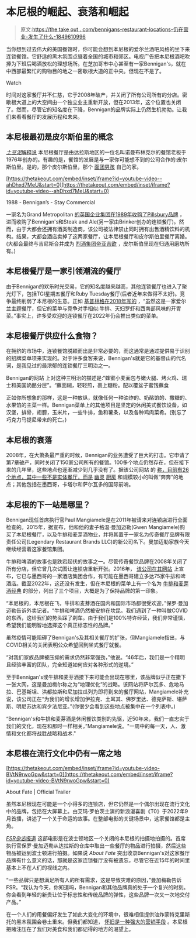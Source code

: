 # 本尼根的崛起、衰落和崛起

> 原文:[https://the take out . com/bennigans-restaurant-locations-仍在营业-发生了什么-1849610996](https://thetakeout.com/bennigans-restaurant-locations-still-open-what-happened-1849610996)

当你想到过去伟大的美国餐馆时，你可能会想到本尼根的爱尔兰酒吧风格的坐下来连锁餐馆。它舒适的黑木氛围点缀着全国的城市和郊区。电视广告把本尼根酒吧吹捧为下班后喝酒放松的理想场所。在芝加哥市中心甚至有一家Bennigan's，就在中西部最繁忙的购物目的地之一密歇根大道的正中央。但现在不是了。

Watch

时间对这家餐厅并不仁慈，它于2008年破产，并关闭了所有公司所有的分店。密歇根大道上的大空间由一个独立业主重新开放，但在2013年，这个位置也关闭了。然而，尽管它的知名度在下降，Bennigan的品牌实际上仍然生机勃勃。让我们来看看餐厅的发展历程和未来。

## 本尼根最初是皮尔斯伯里的概念

[*土豆泥*解释说](https://www.mashed.com/345787/the-untold-truth-of-bennigans/) 本尼根餐厅是由达拉斯地区的一位名叫诺曼布林克尔的餐馆老板于1976年创办的。有趣的是，餐馆的发展是与一家你可能想不到的公司合作的:皮尔斯伯里。是的，那个皮尔斯伯里，那个 [面团男孩](https://thetakeout.com/the-pillsbury-doughboy-and-other-delicious-looking-masc-1842759143) 自己的家。

 [https://thetakeout.com/embed/inset/iframe?id=youtube-video--ahDhxd7MeU&start=0](https://thetakeout.com/embed/inset/iframe?id=youtube-video--ahDhxd7MeU&start=0)

<figcaption class="sc-1ptbguh-0 hxeMec caption">1988 - Bennigan’s - Stay Commercial</figcaption> 

一家名为Grand Metropolitan [的英国企业集团在1989年收购了Pillsbury品牌](https://www.latimes.com/archives/la-xpm-1989-03-09-fi-1597-story.html) ，进而收购了Bennigan's和Steak and Ale(另一家由Brinker创办的连锁餐厅)。然而，由于大都会还拥有酒类制造商，该公司被法律禁止同时拥有出售酒精饮料的机构。结果，大都会酒店卖掉了这两家餐厅，让本尼根餐厅和皮尔斯伯里餐厅离婚。(大都会最终与吉尼斯合并成为 [烈酒集团帝亚吉欧](https://thetakeout.com/stop-boycotting-russian-things-that-aren-t-1848616930) ，皮尔斯伯里现在归通用磨坊所有。)

## 本尼根餐厅是一家引领潮流的餐厅

由于Bennigan的欢乐时光交易，它的知名度越来越高，其他连锁餐厅也进入了聚光灯下，包括TGI星期五餐厅和Ruby Tuesday餐厅(后者近年来做得不太好)。竞争最终削弱了本尼根的生意。正如 [基普林格在2018年写的](https://www.kiplinger.com/article/business/t062-c000-s001-whatever-happened-to-bennigan-s-restaurants.html) ，“虽然这是一家爱尔兰主题餐厅，但它的菜单与竞争对手相似:牛排、天妇罗虾和西南部风味的开胃菜。”事实上，许多受欢迎的连锁餐厅在2022年仍会推出类似的菜单。

## 本尼根餐厅供应什么食物？

在拥挤的市场中，连锁餐馆脱颖而出是非常必要的，而这通常是通过提供易于识别的招牌菜单项来实现的。对于许多食客来说，Bennigan's就是它的基督山的代名词，是我见过的最浓郁的连锁餐厅三明治之一。

Bennigan的网站 上对这种三明治的描述是:“蜂蜜小麦面包与嫩火腿、烤火鸡、瑞士和美国奶酪分层”。“蘸面糊，轻轻煎，裹上糖粉。配以覆盆子蜜饯蘸食

正如你所想象的那样，这是一种放纵，就像任何一种油炸的、奶酪馅的、撒糖的、水果馅的主菜一样。Bennigan菜单上的其他项目是坚定的休闲美式餐饮设备，如汉堡，排骨，翅膀，玉米片，一些牛排，鱼和薯条，以及各种鸡肉菜肴。(别忘了巧克力马提尼带来的死亡。)

## 本尼根的衰落

2008年，在大萧条最严重的时候，Bennigan的业务遭受了巨大的打击。它申请了第7章破产，同时关闭了150家公司所有的餐馆。100多个地点仍然存在，但在接下来的几年里，这些地点也逐渐减少到几乎没有了。据该公司网站 的 [称，目前有26个地点，其中一些不是实体餐厅，而是](https://bennigans.com/locations/) [幽灵](https://thetakeout.com/wendy-s-opening-700-ghost-kitchens-by-2025-1847474987) [厨房](https://thetakeout.com/chains-with-mobile-ordering-ghost-kitchens-1847826830) 和规模较小的叫做“奔奔”的地点；其他包括在墨西哥，卡塔尔和萨尔瓦多的国际前哨。

## 本尼根的下一站是哪里？

Bennigan现任首席执行官Paul Mangiamele是在2011年被请来对连锁店进行全面检查的。2015年，据宣布，他和他的妻子格温·曼加迈勒(Gwen Mangiamele)购买了本尼根餐厅，以及牛排和麦芽酒物业，并将其置于一家名为传奇餐厅品牌有限责任公司(Legendary Restaurant Brands LLC)的新公司名下。曼加迈勒家族今天继续经营着这家餐馆集团。

牛排和啤酒的故事也是跌宕起伏的故事之一。尽管传奇餐饮品牌在2008年关闭了所有分店，但它曾几次试图让连锁店重新开张。2016年， [该公司在其网站](https://bennigans.com/steak-and-ale-launches-comeback-in-mexico-city/) 上宣布，它已与墨西哥的一家酒店集团合作，有可能在墨西哥建立多达75家牛排和啤酒店。截至2022年，这还没有发生，但在本尼根的菜单上有一个名为 [牛排和麦芽酒经典](https://bennigans.com/bennigans-menu/steak-and-ale-classics/) 的部分，列出了三个项目，大概是为了保持品牌的第一印象。

“本尼根的，本尼根在飞，牛排和麦芽酒在国内和国际市场都很受欢迎，”保罗·曼加迈勒告诉外卖记者。“牛排和啤酒仍然被安排在坎昆。我们遇到了一种叫做COVID的东西，这给我们的势头踩了刹车。由于我们是100%特许经营，我们非常谨慎，希望我们能明智地选择这个真正标志性的品牌。”

虽然疫情可能阻碍了Bennigan's及其相关餐厅的扩张，但Mangiamele指出，与COVID相关的关闭表明公众希望回到坐式餐厅就餐。

“对我们家族品牌被压抑的需求仍然非常强劲，”他说。“46年后，我们是一个精明且经验丰富的团队，完全知道如何应对各种形式的逆境。”

至于Bennigan's或牛排和麦芽酒接下来可能会出现在哪里，该品牌似乎正在撒下一张大网，这是曼加梅尔称之为“地理优化”的战略。该网站将萨尔瓦多、危地马拉、巴基斯坦、洪都拉斯和尼加拉瓜列为即将到来的餐厅网站，Mangiamele补充说，该公司正在“为我们的增长增加伊拉克、土耳其、佛罗里达、德克萨斯、堪萨斯、明尼苏达和宾夕法尼亚。”(你很少会看到这些地点被集中在一个列表中。)

“Bennigan's和牛排和麦芽酒是休闲餐饮类别的先驱，近50年来，我们一直忠实于我们的文化，现在和那时一样相关，”Mangiamele说。"一周中的每一天，人、激情和文化都将战胜战略和战术."

## 本尼根在流行文化中仍有一席之地

 [https://thetakeout.com/embed/inset/iframe?id=youtube-video-BVtN9rwoGpw&start=0](https://thetakeout.com/embed/inset/iframe?id=youtube-video-BVtN9rwoGpw&start=0)

<figcaption class="sc-1ptbguh-0 hxeMec caption">About Fate | Official Trailer</figcaption> 

虽然本尼根现在可能是一个小得多的连锁店，但它仍然是一个偶尔出现在流行文化中的品牌，包括在大屏幕上。由艾玛·罗伯茨主演的新浪漫喜剧《T0》于2022年9月首播，讲述了一个关于命运的故事。在整部电影的关键场景中，这家餐馆都是主角。

[*FSR杂志*报道](https://www.fsrmagazine.com/casual-dining/bennigans-and-its-beloved-brand-go-hollywood) 这部电影是在波士顿地区一个关闭的本尼根的拍摄地拍摄的。首席执行官保罗·曼加迈勒从达拉斯的仓库中取出一些餐厅的物品进行拍摄，然后这些物品被运到波士顿进行拍摄。如果说 *About Fate* 突出收录Bennigan's对这家餐厅品牌有什么意义的话，那就是这家连锁餐厅没有被遗忘，尽管它在近15年的时间里基本上不在人们的视线之内。

“一些品牌只是想满足所有人的所有需求，这是导致灾难的原因，”曼加梅勒告诉FSR。“我认为今天，你知道吗，Bennigan和其他品牌真的处于一个复兴的时刻。你会看到年轻的新贵让位于标志性和传统品牌的弹性，这些品牌一次又一次地交付产品。”

在一个人们的用餐偏好发生了如此大变化的环境中，很难相信提供油炸蒙特克里斯托的黑木氛围会卷土重来。但我们都知道， [怀旧是一种强大的营销手段](https://thetakeout.com/taco-bell-enchirito-return-date-november-2022-1849631225) 。本尼根把赌注压在了我们对美食和我们都记得的地方的渴望上。